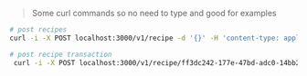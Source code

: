 > Some curl commands so no need to type and good for examples

```sh
# post recipes
curl -i -X POST localhost:3000/v1/recipe -d '{}' -H 'content-type: application/json'

# post recipe transaction
 curl -i -X POST localhost:3000/v1/recipe/ff3dc242-177e-47bd-adc0-14bb2a41dee1/creation -d '{}' -H 'content-type: application/json'
```